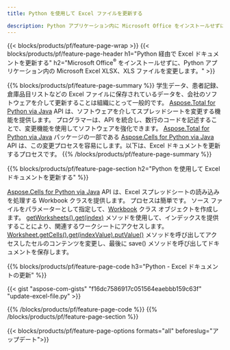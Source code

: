 ```yaml
---
title: Python を使用して Excel ファイルを更新する 

description: Python アプリケーション内に Microsoft Office をインストールせずに Microsoft Excel XLSX、XLS、CSV ドキュメントを編集
---
```


{{< blocks/products/pf/feature-page-wrap >}}
{{< blocks/products/pf/feature-page-header h1="Python 経由で Excel ドキュメントを更新する" h2="Microsoft Office<sup>&reg;</sup> をインストールせずに、Python アプリケーション内の Microsoft Excel XLSX、XLS ファイルを変更します。" >}}

{{% blocks/products/pf/feature-page-summary %}}
学生データ、患者記録、倉庫品目リストなどの Excel ファイルに保存されているデータを、会社のソフトウェアを介して更新することは組織にとって一般的です。 [Aspose.Total for Python via Java](https://products.aspose.com/total/python-java/) API は、ソフトウェアを介してスプレッドシートを変更する機能を提供します。 プログラマーは、API を統合し、数行のコードを記述することで、変更機能を使用してソフトウェアを強化できます。 [Aspose.Total for Python via Java](https://products.aspose.com/total/python-java/) パッケージの一部である [Aspose.Cells for Python via Java](https://products.aspose.com/cells/python-java/) API は、この変更プロセスを容易にします。以下は、Excel ドキュメントを更新するプロセスです。
{{% /blocks/products/pf/feature-page-summary  %}}

{{% blocks/products/pf/feature-page-section  h2="Python を使用して Excel ドキュメントを更新する" %}}

[Aspose.Cells for Python via Java](https://products.aspose.com/cells/python-java/) API は、Excel スプレッドシートの読み込みを処理する Workbook クラスを提供します。 プロセスは簡単です。 ソース ファイルをパラメーターとして指定して、[Workbook](https://reference.aspose.com/cells/python-java/asposecells.api/Workbook) クラス オブジェクトを作成します。 [getWorksheets().get(index)](https://reference.aspose.com/cells/python/asposecells.api/workbook#Worksheets) メソッドを使用して、インデックスを提供することにより、関連するワークシートにアクセスします。 [Worksheet.getCells().get(indexValue).putValue()](https://reference.aspose.com/cells/python/asposecells.api/worksheet#Cells) メソッドを呼び出してアクセスしたセルのコンテンツを変更し、最後に save() メソッドを呼び出してドキュメントを保存します。

{{% blocks/products/pf/feature-page-code h3="Python - Excel ドキュメントの更新" %}}

{{< gist "aspose-com-gists" "f16dc7586917c051564eaebbb159c63f" "update-excel-file.py" >}}

{{% /blocks/products/pf/feature-page-code  %}}
{{% /blocks/products/pf/feature-page-section %}}

{{< blocks/products/pf/feature-page-options formats="all" beforeslug="アップデート">}}